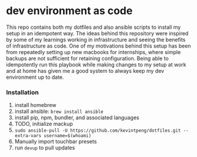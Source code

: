 # dev environment as code
This repo contains both my dotfiles and also ansible scripts to install my setup in an idempotent way. The ideas behind this repository were inspired by some of my learnings working in infrastructure and seeing the benefits of infrastructure as code. One of my motivations behind this setup has been from repeatedly setting up new macbooks for internships, where simple backups are not sufficient for retaining configuration. Being able to idempotently run this playbook while making changes to my setup at work and at home has given me a good system to always keep my dev environment up to date.

### Installation

1. install homebrew
1. install ansible: `brew install ansible`
1. install pip, npm, bundler, and associated languages
1. TODO, initialize mackup
1. `sudo ansible-pull -U https://github.com/kevintpeng/dotfiles.git --extra-vars username=$(whoami)`
1. Manually import touchbar presets
1. run `devup` to pull updates
